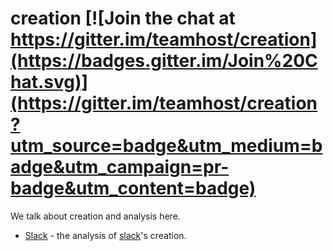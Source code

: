 # creation [![Join the chat at https://gitter.im/teamhost/creation](https://badges.gitter.im/Join%20Chat.svg)](https://gitter.im/teamhost/creation?utm_source=badge&utm_medium=badge&utm_campaign=pr-badge&utm_content=badge)

We talk about creation and analysis here.

* [Slack](slack.md) - the analysis of [slack][slack]'s creation.

[slack]: https://slack.com/

